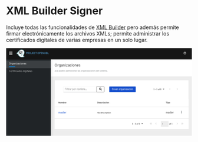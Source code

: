 # XML Builder Signer
Incluye todas las funcionalidades de [XML Builder](../api/XB_INDEX.md) pero además permite firmar electrónicamente los archivos XMLs; permite administrar los certificados digitales de varias empresas en un solo lugar.

![Swagger](images/api_signer_screenshot.png)
